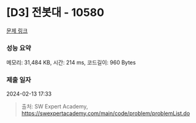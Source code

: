 # [D3] 전봇대 - 10580 

[문제 링크](https://swexpertacademy.com/main/code/problem/problemDetail.do?contestProbId=AXO8QBw6Qu4DFAXS) 

### 성능 요약

메모리: 31,484 KB, 시간: 214 ms, 코드길이: 960 Bytes

### 제출 일자

2024-02-13 17:33



> 출처: SW Expert Academy, https://swexpertacademy.com/main/code/problem/problemList.do